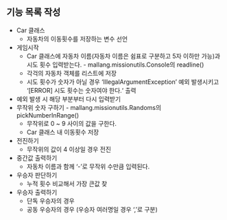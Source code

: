 ## 기능 목록 작성
- Car 클래스
  - 자동차의 이동횟수를 저장하는 변수 선언
- 게임시작
    - Car 클래스에 자동차 이름(자동차 이름은 쉼표로 구분하고 5자 이하만 가능)과 시도 횟수 입력받는다. - mallang.missionutils.Console의 readline()
    - 각걱의 자동차 객체를 리스트에 저장
    - 시도 횟수가 숫자가 아닐 경우 ‘IllegalArgumentException’ 예외 발생시키고 ‘[ERROR] 시도 횟수는 숫자여야 한다.‘ 출력
- 예외 발생 시 해당 부분부터 다시 입력받기
- 무작위 숫자 구하기 - mallang.missionutils.Randoms의 pickNumberInRange()
    - 무작위로 0 ~ 9 사이의 값을 구한다.
    - Car 클래스 내 이동횟수 저장
- 전진하기
  - 무작위의 값이 4 이상일 경우 전진 
- 중간값 출력하기
  - 자동차 이름과 함께 ‘-’로 무작위 수만큼 입력된다.
- 우승자 판단하기
  - 누적 횟수 비교해서 가장 큰값 찾
- 우승자 출력하기
  - 단독 우승자의 경우
  - 공동 우승자의 경우 (우승자 여러명일 경우 ‘,’로 구분)